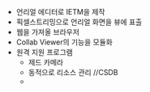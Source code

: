 - 언리얼 에디터로 IETM을 제작
- 픽셀스트리밍으로 언리얼 화면을 뷰에 표출
- 웹을 가져올 브라우저
- Collab Viewer의 기능을 모듈화
- 원격 지원 프로그램 
	- 제드 카메라 
	- 동적으로 리소스 관리 //CSDB 
	- 